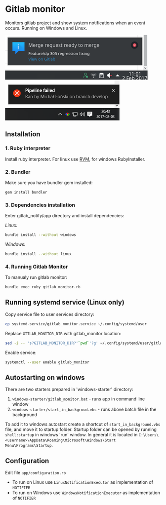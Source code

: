 # Gitlab monitor

Monitors gitlab project and show system notifications when an event occurs. Running on Windows and Linux.

![](screen1.png)
![](screen2.png)

## Installation

### 1. Ruby interpreter

Install ruby interpreter. For linux use [RVM](https://rvm.io/), for windows RubyInstaller.

### 2. Bundler

Make sure you have bundler gem installed:

```sh
gem install bundler
```

### 3. Dependencies installation

Enter gitlab_notify/app directory and install dependencies:

*Linux:* 
```sh
bundle install --without windows
```

*Windows:*
```sh
bundle install --without linux
```

### 4. Running Gitlab Monitor

To manualy run gitlab monitor:

```sh
bundle exec ruby gitlab_monitor.rb
```

## Running systemd service (Linux only)

Copy service file to user services directory:

```sh
cp systemd-service/gitlab_monitor.service ~/.config/systemd/user
```

Replace `GITLAB_MONITOR_DIR` with gitlab_monitor location:

```sh
sed -i -- 's?GITLAB_MONITOR_DIR?'`pwd`'?g' ~/.config/systemd/user/gitlab_monitor.service
```

Enable service:

```sh
systemctl --user enable gitlab_monitor
```

## Autostarting on windows

There are two starters prepared in 'windows-starter' directory:

1. `windows-starter/gitlab_monitor.bat` - runs app in command line window
2. `windows-starter/start_in_backgroud.vbs` - runs above batch file in the background

To add it to windows autostart create a shortcut of `start_in_background.vbs` file, and move it to startup folder. Startup folder can be opened by running `shell:startup` in windows 'run' window. In general it is located in `C:\Users\<username>\AppData\Roaming\Microsoft\Windows\Start Menu\Programs\Startup`.

## Configuration

Edit file `app/configuration.rb`

* To run on Linux use `LinuxNotificationExecutor` as implementation of `NOTIFIER`
* To run on Windows use `WindowsNotificationExecutor` as implementation of `NOTIFIER`
